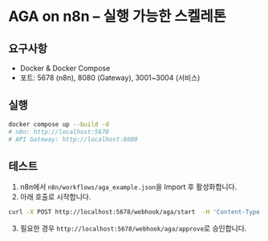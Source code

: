 # AGA on n8n – 실행 가능한 스켈레톤

## 요구사항
- Docker & Docker Compose
- 포트: 5678 (n8n), 8080 (Gateway), 3001~3004 (서비스)

## 실행
```bash
docker compose up --build -d
# n8n: http://localhost:5678
# API Gateway: http://localhost:8080
```

## 테스트
1) n8n에서 `n8n/workflows/aga_example.json`을 Import 후 활성화합니다.
2) 아래 호출로 시작합니다.
```bash
curl -X POST http://localhost:5678/webhook/aga/start  -H 'Content-Type: application/json'  -H 'X-Tenant: demo'  -d '{"prompt":"지원서 이메일에서 후보 정보를 추출해 시트에 정리하고 기준 충족 시 면접을 잡아줘","constraints":["PII 마스킹","월 비용 20USD"]}'
```
3) 필요한 경우 `http://localhost:5678/webhook/aga/approve`로 승인합니다.
